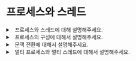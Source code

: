 # 프로세스와 스레드

<details>
<summary>&nbsp; 프로세스와 스레드에 대해 설명해주세요.</summary>

---

- 프로세스는 실행 중인 프로그램을 말합니다. 메모리 상에서 실행되는 작업 단위라고 할 수 있습니다.
- 스레드는 프로세스 내의 실행 흐름 단위를 말합니다. 실행 흐름과 관련된 스택과 프로그램 카운터를 포함합니다.

---

</details>

<details>
<summary>&nbsp; 프로세스의 구성에 대해서 설명해주세요.</summary>

---

- 크게 4가지 영역으로 나눌 수 있습니다.
- 프로그램 코드가 저장되는 코드 영역,
- 전역 데이터와 정적 데이터가 저장되는 데이터 영역,
- 동적 할당 데이터가 저장되는 힙 영역,
- 실행 흐름과 관련된 데이터가 저장되는 스택 영역이 있습니다.

---

</details>

<details>
<summary>&nbsp; 문맥 전환에 대해서 설명해주세요.</summary>

---

- CPU가 프로세스를 처리하다가 다른 프로세스의 처리를 시작하기 위해 필요한 작업을 말합니다.
- 실행 중이던 프로세스의 문맥 정보를 저장하고 전환할 프로세스의 문맥 정보를 불러오는 일련의 작업이 포함됩니다.

---

</details>

<details>
<summary>&nbsp; 멀티 프로세스와 멀티 스레드에 대해서 설명해주세요.</summary>

---

- 멀티 프로세스는 특정한 작업을 처리하기 위해서 프로세스를 여러개 만드는 것을 말하고,
- 멀티 스레드는 특정한 작업을 처리하기 위해서 한 프로세스 안에서 스레드를 여러개 만드는 것을 말합니다.
- 멀티 프로세스는 단위 간이 독립적인 주소 공간을 가진다는 특징 때문에 그렇지 않은 멀티 스레드에 비해 안정성이 높습니다.
- 하지만 단위 간의 전환 비용이 멀티 스레드에 비해 커서 스루풋이 떨어질 수 있습니다.

---

</details>

